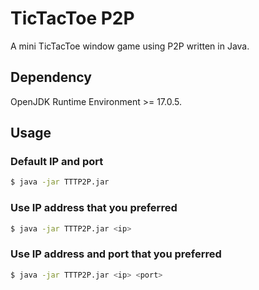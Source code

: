 # TicTacToe P2P

A mini TicTacToe window game using P2P written in Java.

## Dependency
OpenJDK Runtime Environment >= 17.0.5. 

## Usage
### Default IP and port
```sh
$ java -jar TTTP2P.jar
```

### Use IP address that you preferred
```sh
$ java -jar TTTP2P.jar <ip>
```

### Use IP address and port that you preferred
```sh
$ java -jar TTTP2P.jar <ip> <port>
```